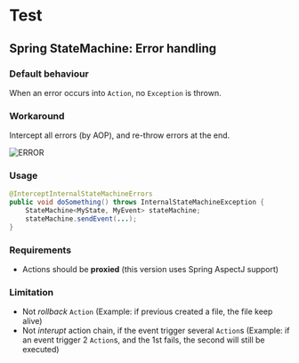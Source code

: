 # Test

## Spring StateMachine: Error handling

### Default behaviour

When an error occurs into `Action`, no `Exception` is thrown.

### Workaround

Intercept all errors (by AOP), and re-throw errors at the end.

![ERROR](./doc/general.png?raw=true)

### Usage

```java
@InterceptInternalStateMachineErrors
public void doSomething() throws InternalStateMachineException {
	StateMachine<MyState, MyEvent> stateMachine;
	stateMachine.sendEvent(...);
}
```

### Requirements

* Actions should be **proxied** (this version uses Spring AspectJ support)

### Limitation

* Not *rollback* `Action` (Example: if previous created a file, the file keep alive)
* Not *interupt* action chain, if the event trigger several `Action`s (Example: if an event trigger 2 `Action`s, and the 1st fails, the second will still be
  executed)
